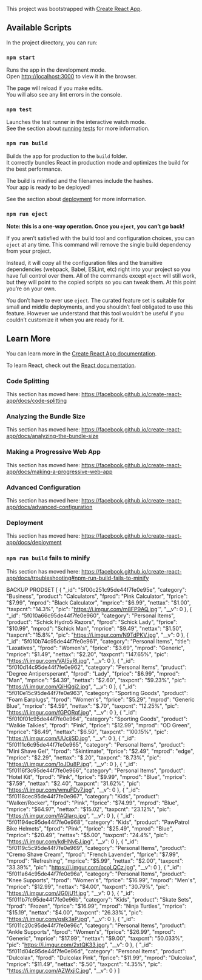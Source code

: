 
            

This project was bootstrapped with [Create React App](https://github.com/facebook/create-react-app).

## Available Scripts

In the project directory, you can run:

### `npm start`

Runs the app in the development mode.<br />
Open [http://localhost:3000](http://localhost:3000) to view it in the browser.

The page will reload if you make edits.<br />
You will also see any lint errors in the console.

### `npm test`

Launches the test runner in the interactive watch mode.<br />
See the section about [running tests](https://facebook.github.io/create-react-app/docs/running-tests) for more information.

### `npm run build`

Builds the app for production to the `build` folder.<br />
It correctly bundles React in production mode and optimizes the build for the best performance.

The build is minified and the filenames include the hashes.<br />
Your app is ready to be deployed!

See the section about [deployment](https://facebook.github.io/create-react-app/docs/deployment) for more information.

### `npm run eject`

**Note: this is a one-way operation. Once you `eject`, you can’t go back!**

If you aren’t satisfied with the build tool and configuration choices, you can `eject` at any time. This command will remove the single build dependency from your project.

Instead, it will copy all the configuration files and the transitive dependencies (webpack, Babel, ESLint, etc) right into your project so you have full control over them. All of the commands except `eject` will still work, but they will point to the copied scripts so you can tweak them. At this point you’re on your own.

You don’t have to ever use `eject`. The curated feature set is suitable for small and middle deployments, and you shouldn’t feel obligated to use this feature. However we understand that this tool wouldn’t be useful if you couldn’t customize it when you are ready for it.

## Learn More

You can learn more in the [Create React App documentation](https://facebook.github.io/create-react-app/docs/getting-started).

To learn React, check out the [React documentation](https://reactjs.org/).

### Code Splitting

This section has moved here: https://facebook.github.io/create-react-app/docs/code-splitting

### Analyzing the Bundle Size

This section has moved here: https://facebook.github.io/create-react-app/docs/analyzing-the-bundle-size

### Making a Progressive Web App

This section has moved here: https://facebook.github.io/create-react-app/docs/making-a-progressive-web-app

### Advanced Configuration

This section has moved here: https://facebook.github.io/create-react-app/docs/advanced-configuration

### Deployment

This section has moved here: https://facebook.github.io/create-react-app/docs/deployment

### `npm run build` fails to minify

This section has moved here: https://facebook.github.io/create-react-app/docs/troubleshooting#npm-run-build-fails-to-minify

BACKUP PRODSET
[
    {
        "_id": "5f00c251c95de44f7fe0e95e",
        "category": "Business",
        "product": "Calculators",
        "fprod": "Pink Calculator",
        "fprice": "$7.99",
        "mprod": "Black Calculator",
        "mprice": "$6.99",
        "nettax": "$1.00",
        "taxpcnt": "14.3%",
        "pic": "https://i.imgur.com/m8FP9AQ.jpg'",
        "__v": 0
    },
    {
        "_id": "5f010a66c95de44f7fe0e960",
        "category": "Personal Items",
        "product": "Schick Hydro5 Razors",
        "fprod": "Schick Lady",
        "fprice": "$10.99",
        "mprod": "Schick Man",
        "mprice": "$9.49",
        "nettax": "$1.50",
        "taxpcnt": "15.8%",
        "pic": "https://i.imgur.com/N9TdPKV.jpg",
        "__v": 0
    },
    {
        "_id": "5f010b74c95de44f7fe0e961",
        "category": "Personal Items",
        "title": "Laxatives",
        "fprod": "Women's",
        "fprice": "$3.69",
        "mprod": "Generic",
        "mprice": "$1.49",
        "nettax": "$2.20",
        "taxpcnt": "147.65%",
        "pic": "https://i.imgur.com/VAI5yRI.jpg",
        "__v": 0
    },
    {
        "_id": "5f010d14c95de44f7fe0e962",
        "category": "Personal Items",
        "pruduct": "Degree Antipersperant",
        "fprod": "Lady",
        "fprice": "$6.99",
        "mprod": "Man",
        "mprice": "$4.39",
        "nettax": "$2.60",
        "taxpcnt": "59.23%",
        "pic": "https://i.imgur.com/QiHQgi2.jpg",
        "__v": 0
    },
    {
        "_id": "5f010e15c95de44f7fe0e963",
        "category": "Sporting Goods",
        "product": "Foam Earplugs",
        "fprod": "Women's",
        "fprice": "$5.29",
        "mprod": "Generic Blue",
        "mprice": "$4.59",
        "nettax": "$.70",
        "taxpcnt": "12.25%",
        "pic": "https://i.imgur.com/fGPORqf.jpg",
        "__v": 0
    },
    {
        "_id": "5f010f01c95de44f7fe0e964",
        "category": "Sporting Goods",
        "product": "Walkie Talkies",
        "fprod": "Pink",
        "fprice": "$12.99",
        "mprod": "OD Green",
        "mprice": "$6.49",
        "nettax": "$6.50",
        "taxpcnt": "100.15%",
        "pic": "https://i.imgur.com/UUcijSD.jpg",
        "__v": 0
    },
    {
        "_id": "5f0111c6c95de44f7fe0e965",
        "category": "Personal Items",
        "product": "Mini Shave Gel",
        "fprod": "Skintimate",
        "fprice": "$2.49",
        "mprod": "edge",
        "mprice": "$2.29",
        "nettax": "$.20",
        "taxpcnt": "8.73%",
        "pic": "https://i.imgur.com/1oJDu8P.jpg",
        "__v": 0
    },
    {
        "_id": "5f0116f3c95de44f7fe0e966",
        "category": "Personal Items",
        "product": "Hotel Kit",
        "fprod": "Pink",
        "fprice": "$9.99",
        "mprod": "Blue",
        "mprice": "$7.59",
        "nettax": "$2.40",
        "taxpcnt": "31.62%",
        "pic": "https://i.imgur.com/wmuFDy7.jpg",
        "__v": 0
    },
    {
        "_id": "5f0118cec95de44f7fe0e967",
        "category": "Kids",
        "product": "Walker/Rocker",
        "fprod": "Pink",
        "fprice": "$74.99",
        "mprod": "Blue",
        "mprice": "$64.97",
        "nettax": "$15.02",
        "taxpcnt": "23.12%",
        "pic": "https://i.imgur.com/fAQIarq.jpg",
        "__v": 0
    },
    {
        "_id": "5f01194ec95de44f7fe0e968",
        "category": "Kids",
        "product": "PawPatrol Bike Helmets",
        "fprod": "Pink",
        "fprice": "$25.49",
        "mprod": "Blue",
        "mprice": "$20.49",
        "nettax": "$5.00",
        "taxpcnt": "24.4%",
        "pic": "https://i.imgur.com/kdHNvEJ.jpg",
        "__v": 0
    },
    {
        "_id": "5f0119c5c95de44f7fe0e969",
        "category": "Personal Items",
        "product": "Cremo Shave Cream",
        "fprod": "French Lavender",
        "fprice": "$7.99",
        "mprod": "Refreshing",
        "mprice": "$5.99",
        "nettax": "$2.00",
        "taxpcnt": "33.39%",
        "pic": "https://i.imgur.com/ocoLQCz.jpg",
        "__v": 0
    },
    {
        "_id": "5f011a64c95de44f7fe0e96a",
        "category": "Personal Items",
        "product": "Knee Supports",
        "fprod": "Women's",
        "fprice": "$16.99",
        "mprod": "Men's",
        "mprice": "$12.99",
        "nettax": "$4.00",
        "taxpcnt": "30.79%",
        "pic": "https://i.imgur.com/JG0jU1f.jpg",
        "__v": 0
    },
    {
        "_id": "5f011b7fc95de44f7fe0e96b",
        "category": "Kids",
        "product": "Skate Sets",
        "fprod": "Frozen",
        "fprice": "$16.99",
        "mprod": "Ninja Turtles",
        "mprice": "$15.19",
        "nettax": "$4.00",
        "taxpcnt": "26.33%",
        "pic": "https://i.imgur.com/qslk3aP.jpg",
        "__v": 0
    },
    {
        "_id": "5f011c20c95de44f7fe0e96c",
        "category": "Personal Items",
        "product": "Ankle Supports",
        "fprod": "Women's",
        "fprice": "$26.99",
        "mprod": "Generic",
        "mprice": "$17.99",
        "nettax": "$9.00",
        "taxpcnt": "50.033%",
        "pic": "https://i.imgur.com/2xtQK33.jpg",
        "__v": 0
    },
    {
        "_id": "5f011d04c95de44f7fe0e96d",
        "category": "Personal Items",
        "product": "Dulcolax",
        "fprod": "Dulcolax Pink",
        "fprice": "$11.99",
        "mprod": "Dulcolax",
        "mprice": "$11.49",
        "nettax": "$.50",
        "taxpcnt": "4.35%",
        "pic": "https://i.imgur.com/AZWxjiC.jpg",
        "__v": 0
    }
]